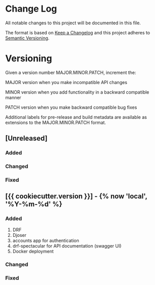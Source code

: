 # Change Log

All notable changes to this project will be documented in this file.

The format is based on [Keep a Changelog](http://keepachangelog.com/)
and this project adheres to [Semantic Versioning](http://semver.org/).

# Versioning

Given a version number MAJOR.MINOR.PATCH, increment the:

MAJOR version when you make incompatible API changes

MINOR version when you add functionality in a backward compatible manner

PATCH version when you make backward compatible bug fixes

Additional labels for pre-release and build metadata are available as extensions to the MAJOR.MINOR.PATCH format.

## [Unreleased]

### Added

### Changed

### Fixed


## [{{ cookiecutter.version }}] - {% now 'local', '%Y-%m-%d' %}

### Added

1. DRF
2. Djoser
3. accounts app for authentication
4. drf-spectacular for API documentation (swagger UI)
5. Docker deployment

### Changed

### Fixed
